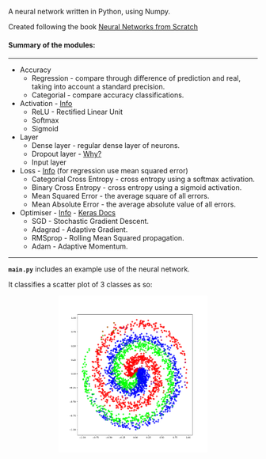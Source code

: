 A neural network written in Python, using Numpy.

Created following the book [Neural Networks from Scratch](https://nnfs.io/)

#### Summary of the modules:
---

- Accuracy
	- Regression - compare through difference of prediction and real, taking into account a standard precision.
	- Categorial - compare accuracy classifications.
- Activation - [Info](https://en.wikipedia.org/wiki/Activation_function)
	- ReLU - Rectified Linear Unit 
	- Softmax 
	- Sigmoid 
- Layer
	- Dense layer - regular dense layer of neurons.
	- Dropout layer - [Why?](https://en.wikipedia.org/wiki/Dilution_(neural_networks))
	- Input layer
- Loss - [Info](https://en.wikipedia.org/wiki/Loss_functions_for_classification) (for regression use mean squared error)
	- Categorial Cross Entropy - cross entropy using a softmax activation. 
	- Binary Cross Entropy - cross entropy using a sigmoid activation. 
	- Mean Squared Error - the average square of all errors.
	- Mean Absolute Error - the average absolute value of all errors. 
- Optimiser - [Info](https://en.wikipedia.org/wiki/Backpropagation) - [Keras Docs](https://keras.io/api/optimizers/)
	- SGD - Stochastic Gradient Descent.
	- Adagrad - Adaptive Gradient.
	- RMSprop - Rolling Mean Squared propagation.
	- Adam - Adaptive Momentum.

---

**`main.py`** includes an example use of the neural network.

It classifies a scatter plot of 3 classes as so:

<p align="center">
	<img width="300" src="Figure_1.png" alt="Figure 1">
</p>

